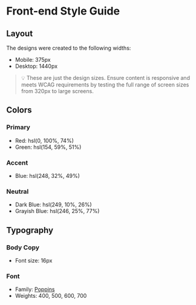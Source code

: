 # Front-end Style Guide

## Layout

The designs were created to the following widths:

-   Mobile: 375px
-   Desktop: 1440px

> 💡 These are just the design sizes. Ensure content is responsive and meets WCAG requirements by testing the full range of screen sizes from 320px to large screens.

## Colors

### Primary

-   Red: hsl(0, 100%, 74%)
-   Green: hsl(154, 59%, 51%)

### Accent

-   Blue: hsl(248, 32%, 49%)

### Neutral

-   Dark Blue: hsl(249, 10%, 26%)
-   Grayish Blue: hsl(246, 25%, 77%)

## Typography

### Body Copy

-   Font size: 16px

### Font

-   Family: [Poppins](https://fonts.google.com/specimen/Poppins)
-   Weights: 400, 500, 600, 700
